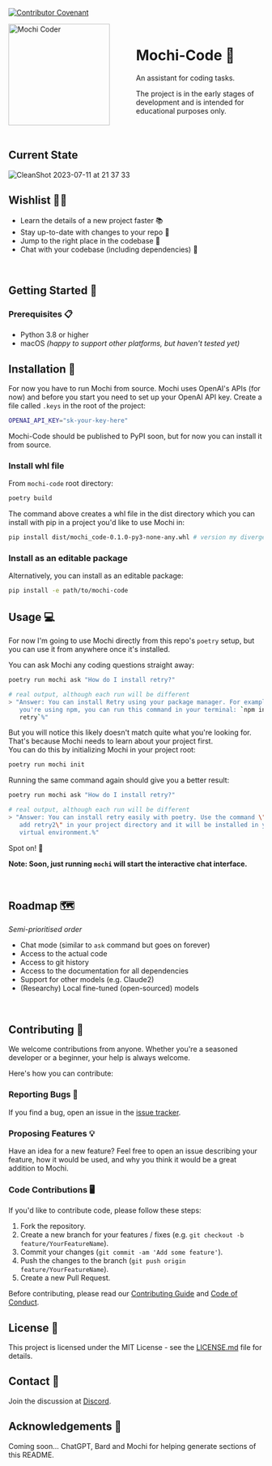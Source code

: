 [![Contributor Covenant](https://img.shields.io/badge/Contributor%20Covenant-2.1-4baaaa.svg)](CODE_OF_CONDUCT.md)

<div style="display: flex; align-items: center;">
   <div style="flex: 1;">
    <!-- Image -->
    <img src="https://github.com/MetaphoraStudios/mochi-code/assets/178898/441777f2-1670-4f7b-81a4-690f6056a1b3"
       alt="Mochi Coder" width="200" align="left">
  </div>
  <div style="flex: 1;">
    <!-- Text content -->
    <h1>Mochi-Code 👋</h1>

  An assistant for coding tasks.

The project is in the early stages of development and is intended for
educational purposes only.

  </div>
</div>

<br/>

## Current State

![CleanShot 2023-07-11 at 21 37 33](https://github.com/MetaphoraStudios/mochi-code/assets/178898/b613cf9d-4ff8-44a6-abc2-1492e3664f15)

## Wishlist 🧞‍♂️

- Learn the details of a new project faster 📚
- Stay up-to-date with changes to your repo 🔔
- Jump to the right place in the codebase 🔦
- Chat with your codebase (including dependencies) 💬

<br/>

## Getting Started 🚀

### Prerequisites 📋

- Python 3.8 or higher
- macOS _(happy to support other platforms, but haven't tested yet)_

## Installation 🔧

For now you have to run Mochi from source.
Mochi uses OpenAI's APIs (for now) and before you start you need to set up your
OpenAI API key. Create a file called `.keys` in the root of the project:

```bash
OPENAI_API_KEY="sk-your-key-here"
```

Mochi-Code should be published to PyPI soon, but for now you can install it from
source.

### Install whl file

From `mochi-code` root directory:

```bash
poetry build
```

The command above creates a whl file in the dist directory which you can install
with pip in a project you'd like to use Mochi in:

```bash
pip install dist/mochi_code-0.1.0-py3-none-any.whl # version my diverge!
```

### Install as an editable package

Alternatively, you can install as an editable package:

```bash
pip install -e path/to/mochi-code
```

## Usage 💻

For now I'm going to use Mochi directly from this repo's `poetry` setup, but you
can use it from anywhere once it's installed.

You can ask Mochi any coding questions straight away:

```bash
poetry run mochi ask "How do I install retry?"

# real output, although each run will be different
> "Answer: You can install Retry using your package manager. For example, if
   you're using npm, you can run this command in your terminal: `npm install
   retry`%"
```

But you will notice this likely doesn't match quite what you're looking for.
That's because Mochi needs to learn about your project first.  
You can do this by initializing Mochi in your project root:

```bash
poetry run mochi init
```

Running the same command again should give you a better result:

```bash
poetry run mochi ask "How do I install retry?"

# real output, although each run will be different
> "Answer: You can install retry easily with poetry. Use the command \"poetry
   add retry2\" in your project directory and it will be installed in your
   virtual environment.%"
```

Spot on! 🎯

**Note: Soon, just running `mochi` will start the interactive chat interface.**

<br/>

## Roadmap 🗺

_Semi-prioritised order_

- Chat mode (similar to `ask` command but goes on forever)
- Access to the actual code
- Access to git history
- Access to the documentation for all dependencies
- Support for other models (e.g. Claude2)
- (Researchy) Local fine-tuned (open-sourced) models

<br/>

## Contributing 🤝

We welcome contributions from anyone.
Whether you're a seasoned developer or a beginner, your help is always welcome.

Here's how you can contribute:

### Reporting Bugs 🐛

If you find a bug, open an issue in the
[issue tracker](https://github.com/MetaphoraStudios/mochi-code/issues).

### Proposing Features 💡

Have an idea for a new feature? Feel free to open an issue describing your
feature, how it would be used, and why you think it would be a great addition to
Mochi.

### Code Contributions 🖥

If you'd like to contribute code, please follow these steps:

1. Fork the repository.
2. Create a new branch for your features / fixes (e.g.
   `git checkout -b feature/YourFeatureName`).
3. Commit your changes (`git commit -am 'Add some feature'`).
4. Push the changes to the branch (`git push origin feature/YourFeatureName`).
5. Create a new Pull Request.

Before contributing, please read our
[Contributing Guide](https://github.com/MetaphoraStudios/mochi-code/blob/main/CONTRIBUTING.md)
and
[Code of Conduct](https://github.com/MetaphoraStudios/mochi-code/blob/main/CODE_OF_CONDUCT.md).

## License 📝

This project is licensed under the MIT License - see the
[LICENSE.md](https://github.com/MetaphoraStudios/mochi-code/blob/main/LICENSE.md)
file for details.

## Contact 📧

Join the discussion at [Discord](https://discord.gg/kyy5ncWsMa).

## Acknowledgements 🙏

Coming soon...
ChatGPT, Bard and Mochi for helping generate sections of this README.
